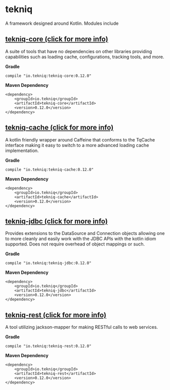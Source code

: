 # tekniq

A framework designed around Kotlin. Modules include

## [tekniq-core (click for more info)](https://github.com/sepatel/tekniq/tree/master/tekniq-core)

A suite of tools that have no dependencies on other libraries providing capabilities such as loading cache,
configurations, tracking tools, and more.

**Gradle**

```
compile "io.tekniq:tekniq-core:0.12.0"
```

**Maven Dependency**

```
<dependency>
    <groupId>io.tekniq</groupId>
    <artifactId>tekniq-core</artifactId>
    <version>0.12.0</version>
</dependency>
```

## [tekniq-cache (click for more info)](https://github.com/sepatel/tekniq/tree/master/tekniq-cache)

A kotlin friendly wrapper around Caffeine that conforms to the TqCache interface making it easy to switch to a more
advanced loading cache implementation.

**Gradle**

```
compile "io.tekniq:tekniq-cache:0.12.0"
```

**Maven Dependency**

```
<dependency>
    <groupId>io.tekniq</groupId>
    <artifactId>tekniq-cache</artifactId>
    <version>0.12.0</version>
</dependency>
```

## [tekniq-jdbc (click for more info)](https://github.com/sepatel/tekniq/tree/master/tekniq-jdbc)

Provides extensions to the DataSource and Connection objects allowing one to more cleanly and easily work with the JDBC
APIs with the kotlin idiom supported. Does not require overhead of object mappings or such.

**Gradle**

```
compile "io.tekniq:tekniq-jdbc:0.12.0"
```

**Maven Dependency**

```
<dependency>
    <groupId>io.tekniq</groupId>
    <artifactId>tekniq-jdbc</artifactId>
    <version>0.12.0</version>
</dependency>
```

## [tekniq-rest (click for more info)](https://github.com/sepatel/tekniq/tree/master/tekniq-rest)

A tool utilizing jackson-mapper for making RESTful calls to web services.

**Gradle**

```
compile "io.tekniq:tekniq-rest:0.12.0"
```

**Maven Dependency**

```
<dependency>
    <groupId>io.tekniq</groupId>
    <artifactId>tekniq-rest</artifactId>
    <version>0.12.0</version>
</dependency>
```

